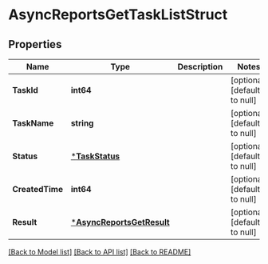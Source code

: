 # AsyncReportsGetTaskListStruct

## Properties
Name | Type | Description | Notes
------------ | ------------- | ------------- | -------------
**TaskId** | **int64** |  | [optional] [default to null]
**TaskName** | **string** |  | [optional] [default to null]
**Status** | [***TaskStatus**](TaskStatus.md) |  | [optional] [default to null]
**CreatedTime** | **int64** |  | [optional] [default to null]
**Result** | [***AsyncReportsGetResult**](AsyncReportsGetResult.md) |  | [optional] [default to null]

[[Back to Model list]](../README.md#documentation-for-models) [[Back to API list]](../README.md#documentation-for-api-endpoints) [[Back to README]](../README.md)


